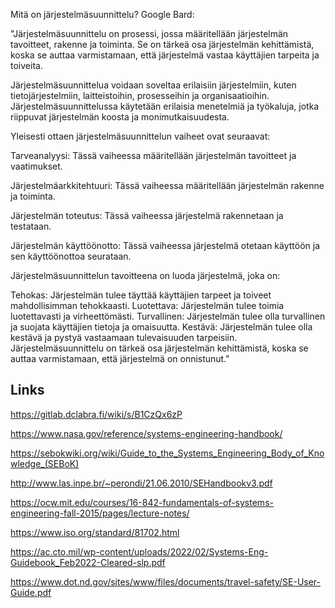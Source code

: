 Mitä on järjestelmäsuunnittelu?
Google Bard:

"Järjestelmäsuunnittelu on prosessi, jossa määritellään järjestelmän tavoitteet, rakenne ja toiminta. Se on tärkeä osa järjestelmän kehittämistä, koska se auttaa varmistamaan, että järjestelmä vastaa käyttäjien tarpeita ja toiveita.

Järjestelmäsuunnittelua voidaan soveltaa erilaisiin järjestelmiin, kuten tietojärjestelmiin, laitteistoihin, prosesseihin ja organisaatioihin. Järjestelmäsuunnittelussa käytetään erilaisia menetelmiä ja työkaluja, jotka riippuvat järjestelmän koosta ja monimutkaisuudesta.

Yleisesti ottaen järjestelmäsuunnittelun vaiheet ovat seuraavat:

Tarveanalyysi: Tässä vaiheessa määritellään järjestelmän tavoitteet ja vaatimukset.

Järjestelmäarkkitehtuuri: Tässä vaiheessa määritellään järjestelmän rakenne ja toiminta.

Järjestelmän toteutus: Tässä vaiheessa järjestelmä rakennetaan ja testataan.

Järjestelmän käyttöönotto: Tässä vaiheessa järjestelmä otetaan käyttöön ja sen käyttöönottoa seurataan.

Järjestelmäsuunnittelun tavoitteena on luoda järjestelmä, joka on:

Tehokas: Järjestelmän tulee täyttää käyttäjien tarpeet ja toiveet mahdollisimman tehokkaasti.
Luotettava: Järjestelmän tulee toimia luotettavasti ja virheettömästi.
Turvallinen: Järjestelmän tulee olla turvallinen ja suojata käyttäjien tietoja ja omaisuutta.
Kestävä: Järjestelmän tulee olla kestävä ja pystyä vastaamaan tulevaisuuden tarpeisiin.
Järjestelmäsuunnittelu on tärkeä osa järjestelmän kehittämistä, koska se auttaa varmistamaan, että järjestelmä on onnistunut."

## Links

https://gitlab.dclabra.fi/wiki/s/B1CzQx6zP

https://www.nasa.gov/reference/systems-engineering-handbook/

https://sebokwiki.org/wiki/Guide_to_the_Systems_Engineering_Body_of_Knowledge_(SEBoK)

http://www.las.inpe.br/~perondi/21.06.2010/SEHandbookv3.pdf

https://ocw.mit.edu/courses/16-842-fundamentals-of-systems-engineering-fall-2015/pages/lecture-notes/

https://www.iso.org/standard/81702.html

https://ac.cto.mil/wp-content/uploads/2022/02/Systems-Eng-Guidebook_Feb2022-Cleared-slp.pdf

https://www.dot.nd.gov/sites/www/files/documents/travel-safety/SE-User-Guide.pdf

